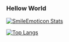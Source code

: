 ### Hellow World
[![SmileEmoticon Stats](https://github-readme-stats.vercel.app/api?username=SmileEmoticon&count_private=true&show_icons=true&theme=radical)](https://github.com/anuraghazra/github-readme-stats)

[![Top Langs](https://github-readme-stats.vercel.app/api/top-langs/?username=SmileEmoticon&show_icons=true&theme=radical)](https://github.com/anuraghazra/github-readme-stats)
